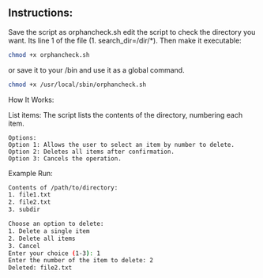 ## Instructions:

Save the script as orphancheck.sh edit the script to check the directory you want. Its line 1 of the file (1. search_dir=/dir/*). Then make it executable:

```bash
chmod +x orphancheck.sh
```
or save it to your /bin and use it as a global command.

```bash
chmod +x /usr/local/sbin/orphancheck.sh
```

How It Works:

List items: The script lists the contents of the directory, numbering each item.
```
Options:
Option 1: Allows the user to select an item by number to delete.
Option 2: Deletes all items after confirmation.
Option 3: Cancels the operation.
```
Example Run:

```bash
Contents of /path/to/directory:
1. file1.txt
2. file2.txt
3. subdir

Choose an option to delete:
1. Delete a single item
2. Delete all items
3. Cancel
Enter your choice (1-3): 1
Enter the number of the item to delete: 2
Deleted: file2.txt
```
